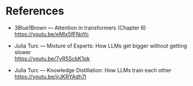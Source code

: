 # References

- 3Blue1Brown — Attention in transformers (Chapter 6)  
  https://youtu.be/eMlx5fFNoYc

- Julia Turc — Mixture of Experts: How LLMs get bigger without getting slower  
  https://youtu.be/7yR5ScbK1qk

- Julia Turc — Knowledge Distillation: How LLMs train each other  
  https://youtu.be/jrJKRYAdh7I
